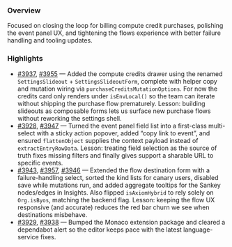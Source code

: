 ### Overview
Focused on closing the loop for billing compute credit purchases, polishing the event panel UX, and tightening the flows experience with better failure handling and tooling updates.

### Highlights
- [#3937](https://github.com/axiomhq/app/pull/3937), [#3955](https://github.com/axiomhq/app/pull/3955) — Added the compute credits drawer using the renamed `SettingsSlideout` + `SettingsSlideoutForm`, complete with helper copy and mutation wiring via `purchaseCreditsMutationOptions`. For now the credits card only renders under `isEnvLocal()` so the team can iterate without shipping the purchase flow prematurely. Lesson: building slideouts as composable forms lets us surface new purchase flows without reworking the settings shell.
- [#3928](https://github.com/axiomhq/app/pull/3928), [#3947](https://github.com/axiomhq/app/pull/3947) — Turned the event panel field list into a first-class multi-select with a sticky action popover, added “copy link to event”, and ensured `flattenObject` supplies the context payload instead of `extractEntryRowData`. Lesson: treating field selection as the source of truth fixes missing filters and finally gives support a sharable URL to specific events.
- [#3943](https://github.com/axiomhq/app/pull/3943), [#3957](https://github.com/axiomhq/app/pull/3957), [#3946](https://github.com/axiomhq/app/pull/3946) — Extended the flow destination form with a failure-handling select, sorted the kind lists for canary users, disabled save while mutations run, and added aggregate tooltips for the Sankey nodes/edges in Insights. Also flipped `isAxiomHybrid` to rely solely on `Org.isByos`, matching the backend flag. Lesson: keeping the flow UX responsive (and accurate) reduces the red bar churn we see when destinations misbehave.
- [#3929](https://github.com/axiomhq/app/pull/3929), [#3938](https://github.com/axiomhq/app/pull/3938) — Bumped the Monaco extension package and cleared a dependabot alert so the editor keeps pace with the latest language-service fixes.
